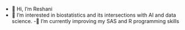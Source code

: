 - 👋 Hi, I’m Reshani
- 👀 I’m interested in biostatistics and its intersections with AI and data science.
-🌱 I’m currently improving my SAS and R programming skills 



<!---
reshani2022/reshani2022 is a ✨ special ✨ repository because its `README.md` (this file) appears on your GitHub profile.
You can click the Preview link to take a look at your changes.
--->
